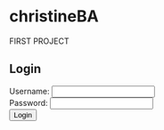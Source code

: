 # christineBA
FIRST PROJECT 
<!DOCTYPE html>
<html lang="en">
<head>
    <meta charset="UTF-8">
    <title>Login - IQMS</title>
    <link rel="stylesheet" href="style.css">
</head>
<body>
    <h2>Login</h2>
    <form id="loginForm">
        <label>Username: <input type="text" name="username" required></label><br>
        <label>Password: <input type="password" name="password" required></label><br>
        <button type="submit">Login</button>
    </form>
    <p id="loginMsg"></p>
    <script src="app.js"></script>
</body>
</html>
